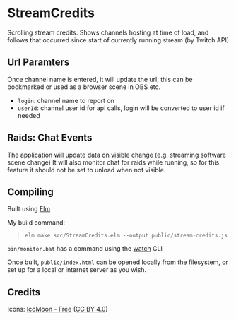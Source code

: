 # StreamCredits

Scrolling stream credits. Shows channels hosting at time of load, and follows that occurred since start of currently running stream (by Twitch API)

## Url Paramters

Once channel name is entered, it will update the url, this can be bookmarked or used as a browser scene in OBS etc.

- `login`: channel name to report on
- `userId`: channel user id for api calls, login will be converted to user id if needed

## Raids: Chat Events

The application will update data on visible change (e.g. streaming software scene change) It will also monitor chat for raids while running, so for this feature it should not be set to unload when not visible.

## Compiling

Built using [Elm](http://elm-lang.org/)

My build command:

> `elm make src/StreamCredits.elm --output public/stream-credits.js`

`bin/monitor.bat` has a command using the [watch](https://www.npmjs.com/package/watch) CLI

Once built, `public/index.html` can be opened locally from the filesystem, or set up for a local or internet server as you wish.

## Credits

Icons: [IcoMoon - Free](https://icomoon.io/#icons-icomoon) ([CC BY 4.0](http://creativecommons.org/licenses/by/4.0/))
